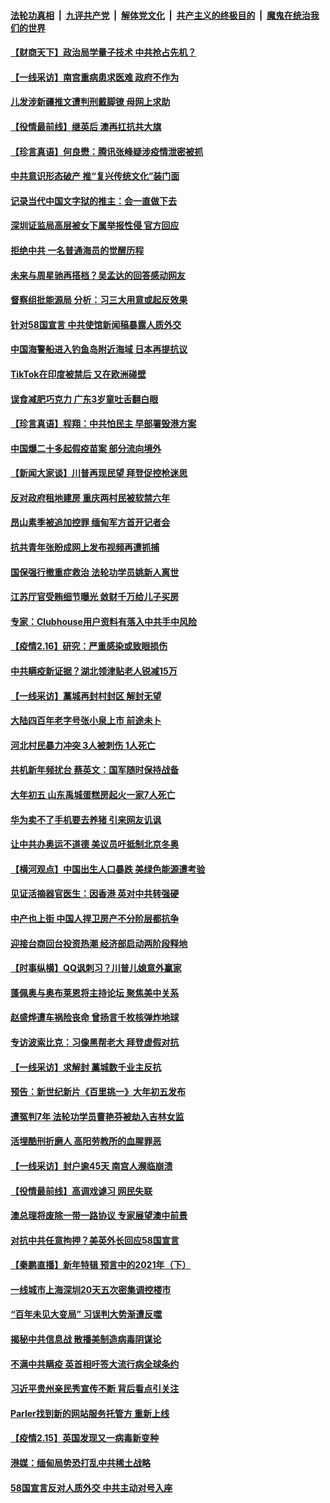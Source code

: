 

####  [法轮功真相](../../../../basic/blob/master/README.md?t=02170931) &nbsp;|&nbsp; [九评共产党](../../../../9ping.md/blob/master/README.md?t=02170931) &nbsp;|&nbsp; [解体党文化](../../../../jtdwh.md/blob/master/README.md?t=02170931)  &nbsp;|&nbsp; [共产主义的终极目的](../../../../gczydzjmd.md/blob/master/README.md?t=02170931) &nbsp;|&nbsp; [魔鬼在统治我们的世界](../../../../mgztzwmdsj.md/blob/master/README.md?t=02170931) 

#### [【财商天下】政治局学量子技术 中共抢占先机？](../pages/nsc413/n12756063.md?t=02170931) 

#### [【一线采访】南宫重病患求医难 政府不作为](../pages/nsc413/n12756424.md?t=02170931) 

#### [儿发涉新疆推文遭判刑戴脚镣 母网上求助](../pages/nsc413/n12756542.md?t=02170931) 

#### [【役情最前线】继英后 澳再扛抗共大旗](../pages/nsc413/n12756165.md?t=02170931) 

#### [【珍言真语】何良懋：腾讯张峰疑涉疫情泄密被抓](../pages/nsc413/n12756100.md?t=02170931) 

#### [中共意识形态破产 推“复兴传统文化”装门面](../pages/nsc413/n12756332.md?t=02170931) 

#### [记录当代中国文字狱的推主：会一直做下去](../pages/nsc413/n12756429.md?t=02170931) 

#### [深圳证监局高层被女下属举报性侵 官方回应](../pages/nsc413/n12756315.md?t=02170931) 

#### [拒绝中共 一名普通海员的觉醒历程](../pages/nsc413/n12756247.md?t=02170931) 

#### [未来与周星驰再搭档？吴孟达的回答感动网友](../pages/nsc413/n12756186.md?t=02170931) 

#### [督察组批能源局 分析：习三大用意或起反效果](../pages/nsc413/n12755893.md?t=02170931) 

#### [针对58国宣言 中共使馆新闻稿暴露人质外交](../pages/nsc413/n12756125.md?t=02170931) 

#### [中国海警船进入钓鱼岛附近海域 日本再提抗议](../pages/nsc413/n12756239.md?t=02170931) 

#### [TikTok在印度被禁后 又在欧洲碰壁](../pages/nsc413/n12756142.md?t=02170931) 

#### [误食减肥巧克力 广东3岁童吐舌翻白眼](../pages/nsc413/n12756073.md?t=02170931) 

#### [【珍言真语】程翔：中共怕民主 早部署毁港方案](../pages/nsc413/n12756034.md?t=02170931) 

#### [中国爆二十多起假疫苗案 部分流向境外](../pages/nsc413/n12755998.md?t=02170931) 

#### [【新闻大家谈】川普再现民望 拜登促控枪迷思](../pages/nsc413/n12755948.md?t=02170931) 

#### [反对政府租地建房 重庆两村民被软禁六年](../pages/nsc413/n12755879.md?t=02170931) 

#### [昂山素季被追加控罪 缅甸军方首开记者会](../pages/nsc413/n12755901.md?t=02170931) 

#### [抗共青年张盼成网上发布视频再遭抓捕](../pages/nsc413/n12755653.md?t=02170931) 

#### [国保强行撤重症救治 法轮功学员姚新人离世](../pages/nsc413/n12755650.md?t=02170931) 

#### [江苏厅官受贿细节曝光 敛财千万给儿子买房](../pages/nsc413/n12755715.md?t=02170931) 

#### [专家：Clubhouse用户资料有落入中共手中风险](../pages/nsc413/n12755616.md?t=02170931) 

#### [【疫情2.16】研究：严重感染或致眼损伤](../pages/nsc413/n12755634.md?t=02170931) 

#### [中共瞒疫新证据？湖北领津贴老人锐减15万](../pages/nsc413/n12755159.md?t=02170931) 

#### [【一线采访】藁城再封村封区 解封无望](../pages/nsc413/n12754803.md?t=02170931) 


#### [大陆四百年老字号张小泉上市 前途未卜](../pages/nsc413/n12755225.md?t=02170931) 

#### [河北村民暴力冲突 3人被刺伤 1人死亡](../pages/nsc413/n12755369.md?t=02170931) 

#### [共机新年频扰台 蔡英文：国军随时保持战备](../pages/nsc413/n12755493.md?t=02170931) 

#### [大年初五 山东禹城蛋糕房起火一家7人死亡](../pages/nsc413/n12755394.md?t=02170931) 

#### [华为卖不了手机要去养猪 引来网友讥讽](../pages/nsc413/n12754931.md?t=02170931) 

#### [让中共办奥运不道德 美议员吁抵制北京冬奥](../pages/nsc413/n12755311.md?t=02170931) 

#### [【横河观点】中国出生人口暴跌 美绿色能源遭考验](../pages/nsc413/n12754990.md?t=02170931) 

#### [见证活摘器官医生：因香港 英对中共转强硬](../pages/nsc413/n12755200.md?t=02170931) 

#### [中产也上街 中国人捍卫房产不分阶层都抗争](../pages/nsc413/n12755152.md?t=02170931) 

#### [迎接台商回台投资热潮 经济部启动两阶段释地](../pages/nsc413/n12755106.md?t=02170931) 

#### [【时事纵横】QQ讽刺习？川普儿媳意外赢家](../pages/nsc413/n12754813.md?t=02170931) 

#### [蓬佩奥与奥布莱恩将主持论坛 聚焦美中关系](../pages/nsc413/n12754640.md?t=02170931) 

#### [赵盛烨遭车祸险丧命 曾扬言千枚核弹炸地球](../pages/nsc413/n12754501.md?t=02170931) 

#### [专访波索比克：习像黑帮老大 拜登虚假对抗](../pages/nsc413/n12754800.md?t=02170931) 

#### [【一线采访】求解封 藁城数千业主反抗](../pages/nsc413/n12754874.md?t=02170931) 

#### [预告：新世纪新片《百里挑一》大年初五发布](../pages/nsc413/n12741277.md?t=02170931) 

#### [遭冤判7年 法轮功学员曹艳芬被劫入吉林女监](../pages/nsc413/n12754376.md?t=02170931) 

#### [活埋酷刑折磨人 高阳劳教所的血腥罪恶](../pages/nsc413/n12754152.md?t=02170931) 

#### [【一线采访】封户逾45天 南宫人濒临崩溃](../pages/nsc413/n12754797.md?t=02170931) 

#### [【役情最前线】高调戏谑习 网民失联](../pages/nsc413/n12754717.md?t=02170931) 

#### [澳总理将废除一带一路协议 专家展望澳中前景](../pages/nsc413/n12754723.md?t=02170931) 

#### [对抗中共任意拘押？美英外长回应58国宣言](../pages/nsc413/n12754684.md?t=02170931) 

#### [【秦鹏直播】新年特辑 预言中的2021年（下）](../pages/nsc413/n12754784.md?t=02170931) 

#### [一线城市上海深圳20天五次密集调控楼市](../pages/nsc413/n12754602.md?t=02170931) 

#### [“百年未见大变局” 习误判大势渐遭反噬](../pages/nsc413/n12746289.md?t=02170931) 

#### [揭秘中共信息战 散播美制造病毒阴谋论](../pages/nsc413/n12754537.md?t=02170931) 

#### [不满中共瞒疫 英首相吁签大流行病全球条约](../pages/nsc413/n12754514.md?t=02170931) 

#### [习近平贵州亲民秀宣传不断 背后看点引关注](../pages/nsc413/n12754398.md?t=02170931) 

#### [Parler找到新的网站服务托管方 重新上线](../pages/nsc413/n12754472.md?t=02170931) 

#### [【疫情2.15】英国发现又一病毒新变种](../pages/nsc413/n12753757.md?t=02170931) 

#### [港媒：缅甸局势恐打乱中共稀土战略](../pages/nsc413/n12754385.md?t=02170931) 

#### [58国宣言反对人质外交 中共主动对号入座](../pages/nsc413/n12754363.md?t=02170931) 

